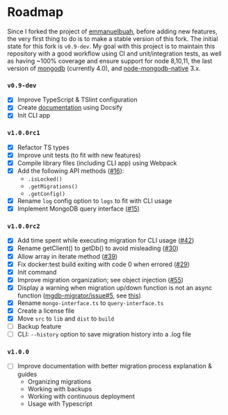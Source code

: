 # Roadmap

Since I forked the project of [emmanuelbuah](https://github.com/emmanuelbuah), before adding new features, the very first thing to do is to make a stable version of this fork. The initial state for this fork is `v0.9-dev`. My goal with this project is to maintain this repository with a good workflow using CI and unit/integration tests, as well as having ~100% coverage and ensure support for node 8,10,11, the last version of [mongodb](https://docs.mongodb.com/manual/release-notes/) (currently 4.0), and [node-mongodb-native](https://github.com/mongodb/node-mongodb-native) 3.x.

### `v0.9-dev`

- [x] Improve TypeScript & TSlint configuration
- [x] Create [documentation](https://sundowndev.github.io/underbase/) using Docsify
- [x] Init CLI app

### `v1.0.0rc1`

- [x] Refactor TS types
- [x] Improve unit tests (to fit with new features)
- [x] Compile library files (including CLI app) using Webpack
- [x] Add the following API methods ([#16](https://github.com/sundowndev/underbase/issues/16)): 
  - `.isLocked()`
  - `.getMigrations()`
  - `.getConfig()`
- [x] Rename `log` config option to `logs` to fit with CLI usage
- [x] Implement MongoDB query interface ([#15](https://github.com/sundowndev/underbase/issues/15))

### `v1.0.0rc2`

- [x] Add time spent while executing migration for CLI usage ([#42](https://github.com/sundowndev/underbase/issues/42))
- [x] Rename getClient() to getDb() to avoid misleading ([#30](https://github.com/sundowndev/underbase/issues/30))
- [x] Allow array in iterate method ([#39](https://github.com/sundowndev/underbase/issues/39))
- [x] Fix docker:test build exiting with code 0 when errored ([#29](https://github.com/sundowndev/underbase/issues/29))
- [x] Init command
- [x] Improve migration organization; see object injection ([#55](https://github.com/sundowndev/underbase/issues/55))
- [x] Display a warning when migration up/down function is not an async function ([mgdb-migrator/issue#5](https://github.com/emmanuelbuah/mgdb-migrator/issues/5), see [this](https://stackoverflow.com/a/38510353))
- [x] Rename `mongo-interface.ts` to `query-interface.ts`
- [x] Create a license file
- [x] Move `src` to `lib` and `dist` to `build`
- [ ] Backup feature
- [ ] CLI: `--history` option to save migration history into a .log file

### `v1.0.0`

- [ ] Improve documentation with better migration process explanation & guides
  - Organizing migrations
  - Working with backups
  <!-- Migrating with frameworks-->
  - Working with continuous deployment
  - Usage with Typescript

